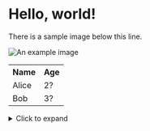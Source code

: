 <body> <h1>Hello, world!</h1>
<p>There is a sample image below this line.</p>
<img src="https://picsum.photos/200/300" alt="An example image">
<table>
  <tr>
    <th>Name</th>
    <th>Age</th>
  </tr>
  <tr>
    <td>Alice</td>
    <td>2?</td>
  </tr>
  <tr>
    <td>Bob</td>
    <td>3?</td>
  </tr>
</table>
<details>
  <summary>Click to expand</summary>
  <p>This is a hidden section that can be revealed by clicking on the summary.</p>
</details>
</body>
